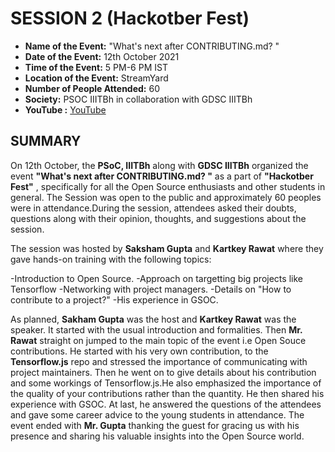 # SESSION 2 (Hackotber Fest)


-    **Name of the Event:** "What's next after CONTRIBUTING.md? "
-    **Date of the Event:** 12th October 2021
-    **Time of the Event:** 5 PM-6 PM IST
-    **Location of the Event:** StreamYard
-    **Number of People Attended:** 60
-    **Society:** PSOC IIITBh in collaboration with GDSC IIITBh
-    **YouTube :** [YouTube](https://www.youtube.com/watch?v=xZ_-Mw3KfRg)

## SUMMARY

On 12th October, the **PSoC, IIITBh** along with **GDSC IIITBh** organized the event **"What's next after CONTRIBUTING.md? "**  as a part of **"Hackotber Fest"** , specifically for all the Open Source enthusiasts and other students in general. The Session was open to the public and approximately 60 peoples were in attendance.During the session, attendees asked their doubts, questions along with their opinion, thoughts, and suggestions about the session.


The session was hosted by **Saksham Gupta** and **Kartkey Rawat**  where they gave hands-on training with the following topics:



-Introduction to Open Source.
-Approach on targetting  big projects like Tensorflow
-Networking with project managers.
-Details on "How to contribute to a project?" 
-His experience in GSOC.



As planned, **Sakham Gupta** was the host and **Kartkey Rawat** was the speaker. It started with the usual introduction and formalities. Then **Mr. Rawat** straight on jumped to the main topic of the event i.e Open Souce contributions. He started with his very own contribution, to the **Tensorflow.js** repo and stressed the importance of communicating with project maintainers. Then he went on to give details about his contribution and some workings of Tensorflow.js.He also emphasized the importance of the quality of your contributions rather than the quantity. He then shared his experience with GSOC. At last, he answered the questions of the attendees and gave some career advice to the young students in attendance. The event ended with **Mr. Gupta** thanking the guest for gracing us with his presence and sharing his valuable insights into the Open Source world.